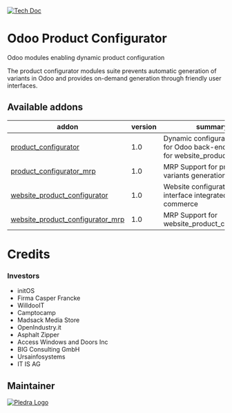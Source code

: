 [![Tech Doc](http://img.shields.io/badge/9.0-docs-8f8f8f.svg?style=flat)](https://www.pledra.com/odoo-product-configurator/documentation)

# Odoo Product Configurator
Odoo modules enabling dynamic product configuration

The product configurator modules suite prevents automatic generation of variants in Odoo and provides on-demand generation through friendly user interfaces.

Available addons
----------------
addon | version | summary
--- | --- | ---
[product_configurator](product_configurator/) | 1.0 | Dynamic configuration wizard for Odoo back-end and Base for website_product_config
[product_configurator_mrp](product_configurator_mrp/) | 1.0  | MRP Support for product variants generation
[website_product_configurator](website_product_configurator/) | 1.0 | Website configuration interface integrated with e-commerce
[website_product_configurator_mrp](website_product_configurator_mrp) | 1.0 | MRP Support for website_product_configurator

[//]: # (end addons)


# Credits

### Investors

* initOS
* Firma Casper Francke
* WilldooIT
* Camptocamp
* Madsack Media Store
* OpenIndustry.it
* Asphalt Zipper
* Access Windows and Doors Inc
* BIG Consulting GmbH
* Ursainfosystems
* IT IS AG

Maintainer
----------

[![Pledra Logo](https://www.pledra.com/logo.png)](https://www.pledra.com/)
